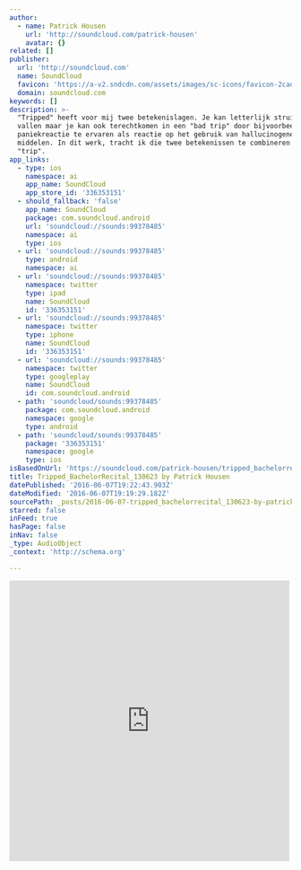 ```yaml
---
author:
  - name: Patrick Housen
    url: 'http://soundcloud.com/patrick-housen'
    avatar: {}
related: []
publisher:
  url: 'http://soundcloud.com'
  name: SoundCloud
  favicon: 'https://a-v2.sndcdn.com/assets/images/sc-icons/favicon-2cadd14b.ico'
  domain: soundcloud.com
keywords: []
description: >-
  "Tripped" heeft voor mij twee betekenislagen. Je kan letterlijk struikelen en
  vallen maar je kan ook terechtkomen in een "bad trip" door bijvoorbeeld een
  paniekreactie te ervaren als reactie op het gebruik van hallucinogene
  middelen. In dit werk, tracht ik die twee betekenissen te combineren in één
  "trip".
app_links:
  - type: ios
    namespace: ai
    app_name: SoundCloud
    app_store_id: '336353151'
  - should_fallback: 'false'
    app_name: SoundCloud
    package: com.soundcloud.android
    url: 'soundcloud://sounds:99378485'
    namespace: ai
    type: ios
  - url: 'soundcloud://sounds:99378485'
    type: android
    namespace: ai
  - url: 'soundcloud://sounds:99378485'
    namespace: twitter
    type: ipad
    name: SoundCloud
    id: '336353151'
  - url: 'soundcloud://sounds:99378485'
    namespace: twitter
    type: iphone
    name: SoundCloud
    id: '336353151'
  - url: 'soundcloud://sounds:99378485'
    namespace: twitter
    type: googleplay
    name: SoundCloud
    id: com.soundcloud.android
  - path: 'soundcloud/sounds:99378485'
    package: com.soundcloud.android
    namespace: google
    type: android
  - path: 'soundcloud/sounds:99378485'
    package: '336353151'
    namespace: google
    type: ios
isBasedOnUrl: 'https://soundcloud.com/patrick-housen/tripped_bachelorrecital_130623'
title: Tripped_BachelorRecital_130623 by Patrick Housen
datePublished: '2016-06-07T19:22:43.903Z'
dateModified: '2016-06-07T19:19:29.182Z'
sourcePath: _posts/2016-06-07-tripped_bachelorrecital_130623-by-patrick-housen.md
starred: false
inFeed: true
hasPage: false
inNav: false
_type: AudioObject
_context: 'http://schema.org'

---
```

<iframe src="https://cdn.embedly.com/widgets/media.html?src=https%3A%2F%2Fw.soundcloud.com%2Fplayer%2F%3Fvisual%3Dtrue%26url%3Dhttp%253A%252F%252Fapi.soundcloud.com%252Ftracks%252F99378485%26show_artwork%3Dtrue&amp;url=https%3A%2F%2Fsoundcloud.com%2Fpatrick-housen%2Ftripped_bachelorrecital_130623&amp;image=http%3A%2F%2Fa1.sndcdn.com%2Fimages%2Ffb_placeholder.png%3F1465314307&amp;key=b7d04c9b404c499eba89ee7072e1c4f7&amp;type=text%2Fhtml&amp;schema=soundcloud" width="500" height="500" scrolling="no" frameborder="0" allowfullscreen="" style=""></iframe>